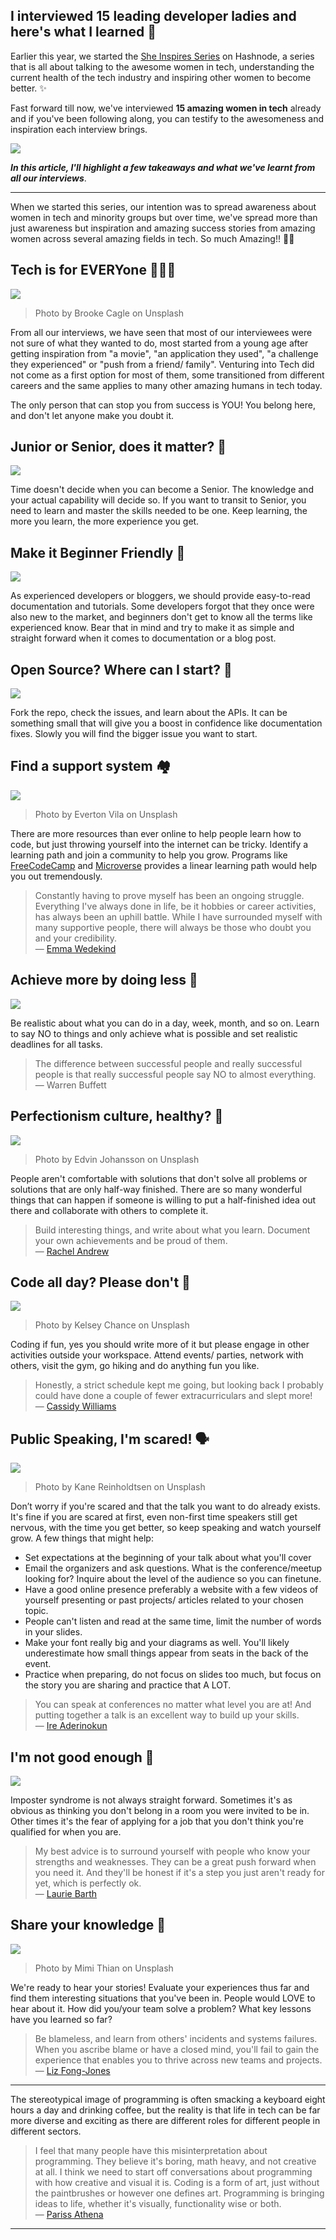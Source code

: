 ## I interviewed 15 leading developer ladies and here's what I learned 🦄

Earlier this year, we started the [She Inspires Series](https://hashnode.com/series/she-inspires-cjt0d02lq001e7ps2wo420g15) on Hashnode, a series that is all about talking to the awesome women in tech, understanding the current health of the tech industry and inspiring other women to become better. ✨

Fast forward till now, we've interviewed **15 amazing women in tech** already and if you've been following along, you can testify to the awesomeness and inspiration each interview brings.

[![](https://hashnode.imgix.net/res/hashnode/image/upload/v1571404304585/BwYSByadM.png?auto=compress)](https://hashnode.com/series/she-inspires-cjt0d02lq001e7ps2wo420g15)

***In this article, I'll highlight a few takeaways and what we've learnt from all our interviews***.

----

When we started this series, our intention was to spread awareness about women in tech and minority groups but over time, we've spread more than just awareness but inspiration and amazing success stories from amazing women across several amazing fields in tech. So much Amazing!! 💜💜

## Tech is for EVERYone 👩‍👩‍👧

![](https://hashnode.imgix.net/res/hashnode/image/upload/v1571653899541/JE4d-HUxr.jpeg?w=800&auto=compress)
> Photo by Brooke Cagle on Unsplash

From all our interviews, we have seen that most of our interviewees were not sure of what they wanted to do, most started from a young age after getting inspiration from "a movie", "an application they used", "a challenge they experienced" or "push from a friend/ family". Venturing into Tech did not come as a first option for most of them, some transitioned from different careers and the same applies to many other amazing humans in tech today.  

The only person that can stop you from success is YOU! You belong here, and don't let anyone make you doubt it.


## Junior or Senior, does it matter? 👑

![](https://hashnode.imgix.net/res/hashnode/image/upload/v1571653978211/uWnkAM49h.jpeg?w=800&auto=compress)

Time doesn't decide when you can become a Senior. The knowledge and your actual capability will decide so. If you want to transit to Senior, you need to learn and master the skills needed to be one. Keep learning, the more you learn, the more experience you get.

## Make it Beginner Friendly 🐣

![](https://hashnode.imgix.net/res/hashnode/image/upload/v1571654165613/o-ZpTYX7U.jpeg?w=800&auto=compress)

As experienced developers or bloggers, we should provide easy-to-read documentation and tutorials. Some developers forgot that they once were also new to the market, and beginners don't get to know all the terms like experienced know. Bear that in mind and try to make it as simple and straight forward when it comes to documentation or a blog post.

## Open Source? Where can I start? 🏁

![](https://hashnode.imgix.net/res/hashnode/image/upload/v1571654291072/tYcg_VFyc.jpeg?w=800&auto=compress)

Fork the repo, check the issues, and learn about the APIs. It can be something small that will give you a boost in confidence like documentation fixes. Slowly you will find the bigger issue you want to start.

## Find a support system 🏘️

![](https://hashnode.imgix.net/res/hashnode/image/upload/v1571654332370/Tv7wX1C3f.jpeg?w=800&auto=compress)
> Photo by Everton Vila on Unsplash

There are more resources than ever online to help people learn how to code, but just throwing yourself into the internet can be tricky. Identify a learning path and join a community to help you grow. Programs like [FreeCodeCamp](https://www.freecodecamp.org/) and [Microverse](https://www.microverse.org/) provides a linear learning path would help you out tremendously.

> Constantly having to prove myself has been an ongoing struggle. Everything I've always done in life, be it hobbies or career activities, has always been an uphill battle. While I have surrounded myself with many supportive people, there will always be those who doubt you and your credibility.  
 — [Emma Wedekind](https://hashnode.com/post/women-in-tech-emma-wedekind-cjw0phh7s00141ws1x7prqsyo)

## Achieve more by doing less 💪

![](https://hashnode.imgix.net/res/hashnode/image/upload/v1571654381524/_p5xNRhep.jpeg?w=800&auto=compress)

Be realistic about what you can do in a day, week, month, and so on. Learn to say NO to things and only achieve what is possible and set realistic deadlines for all tasks.

> The difference between successful people and really successful people is that really successful people say NO to almost everything.  
— Warren Buffett

## Perfectionism culture, healthy? 👭

![](https://hashnode.imgix.net/res/hashnode/image/upload/v1571654419077/ZgW8ZOHTP.jpeg?w=800&auto=compress)
> Photo by Edvin Johansson on Unsplash

People aren't comfortable with solutions that don't solve all problems or solutions that are only half-way finished. There are so many wonderful things that can happen if someone is willing to put a half-finished idea out there and collaborate with others to complete it.

> Build interesting things, and write about what you learn. Document your own achievements and be proud of them.  
— [Rachel Andrew](https://hashnode.com/post/women-in-tech-rachel-andrew-cjtichzbe0005gms19pl08gij)

## Code all day? Please don't 🥳

![](https://hashnode.imgix.net/res/hashnode/image/upload/v1571654456511/36VlE1slO.jpeg?w=800&auto=compress)
> Photo by Kelsey Chance on Unsplash

Coding if fun, yes you should write more of it but please engage in other activities outside your workspace. Attend events/ parties, network with others, visit the gym, go hiking and do anything fun you like.

> Honestly, a strict schedule kept me going, but looking back I probably could have done a couple of fewer extracurriculars and slept more!  
— [Cassidy Williams](https://townhall.hashnode.com/women-in-tech-cassidy-williams-ck0oskzve001mtfs1gtgdt1m7)

## Public Speaking, I'm scared! 🗣️

![](https://hashnode.imgix.net/res/hashnode/image/upload/v1571654490253/ZiaMnM_OT.jpeg?w=800&auto=compress)
> Photo by Kane Reinholdtsen on Unsplash

Don’t worry if you're scared and that the talk you want to do already exists. It's fine if you are scared at first, even non-first time speakers still get nervous, with the time you get better, so keep speaking and watch yourself grow. A few things that might help:

- Set expectations at the beginning of your talk about what you'll cover
- Email the organizers and ask questions. What is the conference/meetup looking for? Inquire about the level of the audience so you can finetune. 
- Have a good online presence preferably a website with a few videos of yourself presenting or past projects/ articles related to your chosen topic.
- People can't listen and read at the same time, limit the number of words in your slides.
- Make your font really big and your diagrams as well. You'll likely underestimate how small things appear from seats in the back of the event.
- Practice when preparing, do not focus on slides too much, but focus on the story you are sharing and practice that A LOT.

> You can speak at conferences no matter what level you are at! And putting together a talk is an excellent way to build up your skills.  
— [Ire Aderinokun](https://townhall.hashnode.com/women-in-tech-ire-aderinokun-cjzjhrcqp000t66s19xikzic4)

## I'm not good enough 🙁

![](https://hashnode.imgix.net/res/hashnode/image/upload/v1571654543705/7E9pUscwi.jpeg?w=800&auto=compress)

Imposter syndrome is not always straight forward. Sometimes it's as obvious as thinking you don't belong in a room you were invited to be in. Other times it's the fear of applying for a job that you don't think you're qualified for when you are.

> My best advice is to surround yourself with people who know your strengths and weaknesses. They can be a great push forward when you need it. And they'll be honest if it's a step you just aren't ready for yet, which is perfectly ok.   
— [Laurie Barth](https://townhall.hashnode.com/women-in-tech-laurie-barth-cjzo12zc1001lgcs14jhtd5q4)

## Share your knowledge 📝

![](https://images.unsplash.com/photo-1531545514256-b1400bc00f31)
> Photo by Mimi Thian on Unsplash

We're ready to hear your stories! Evaluate your experiences thus far and find them interesting situations that you've been in. People would LOVE to hear about it. How did you/your team solve a problem? What key lessons have you learned so far?

> Be blameless, and learn from others' incidents and systems failures. When you ascribe blame or have a closed mind, you'll fail to gain the experience that enables you to thrive across new teams and projects.  
— [Liz Fong-Jones](https://townhall.hashnode.com/women-in-tech-liz-fong-jones-ck07uek4g002g4zs1yty5ihjy)

----

The stereotypical image of programming is often smacking a keyboard eight hours a day and drinking coffee, but the reality is that life in tech can be far more diverse and exciting as there are different roles for different people in different sectors.

> I feel that many people have this misinterpretation about programming. They believe it's boring, math heavy, and not creative at all. I think we need to start off conversations about programming with how creative and visual it is. Coding is a form of art, just without the paintbrushes or however one defines art. Programming is bringing ideas to life, whether it's visually, functionality wise or both.  
 — [Pariss Athena](https://townhall.hashnode.com/women-in-tech-pariss-athena-cjz3wnz8z003ik5s12e7uzdgg)
 
 ---